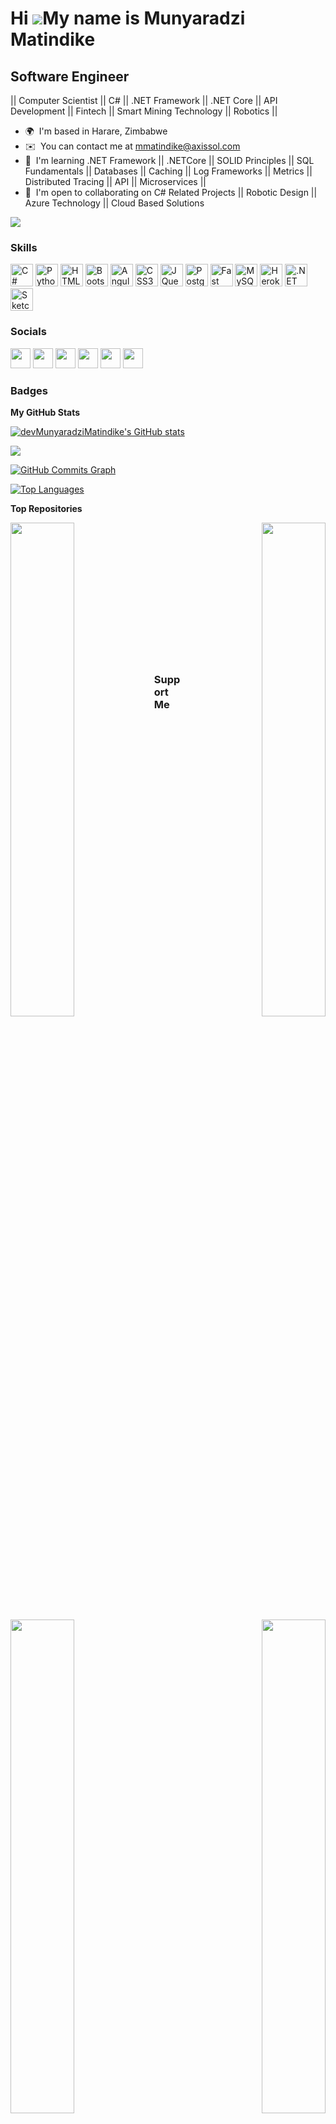 Hi ![](https://user-images.githubusercontent.com/18350557/176309783-0785949b-9127-417c-8b55-ab5a4333674e.gif)My name is Munyaradzi Matindike
============================================================================================================================================

Software Engineer
-----------------

|| Computer Scientist || C# || .NET Framework || .NET Core || API Development || Fintech || Smart Mining Technology || Robotics ||

* 🌍  I'm based in Harare, Zimbabwe
* ✉️  You can contact me at [mmatindike@axissol.com](mailto:mmatindike@axissol.com)
* 🧠  I'm learning .NET Framework || .NETCore || SOLID Principles || SQL Fundamentals || Databases || Caching || Log Frameworks || Metrics || Distributed Tracing || API || Microservices ||
* 🤝  I'm open to collaborating on C# Related Projects || Robotic Design || Azure Technology || Cloud Based Solutions

<a href="https://www.github.com/devMunyaradziMatindike" target="_blank" rel="noreferrer"><img
src="https://img.shields.io/github/followers/devMunyaradziMatindike?logo=github&style=for-the-badge&color=0891b2&labelColor=1c1917" /></a>

### Skills

<p align="left">
<a href="https://docs.microsoft.com/en-us/dotnet/csharp/" target="_blank" rel="noreferrer"><img src="https://raw.githubusercontent.com/danielcranney/readme-generator/main/public/icons/skills/csharp-colored.svg" width="36" height="36" alt="C#" /></a>
<a href="https://www.python.org/" target="_blank" rel="noreferrer"><img src="https://raw.githubusercontent.com/danielcranney/readme-generator/main/public/icons/skills/python-colored.svg" width="36" height="36" alt="Python" /></a>
<a href="https://developer.mozilla.org/en-US/docs/Glossary/HTML5" target="_blank" rel="noreferrer"><img src="https://raw.githubusercontent.com/danielcranney/readme-generator/main/public/icons/skills/html5-colored.svg" width="36" height="36" alt="HTML5" /></a>
<a href="https://getbootstrap.com/" target="_blank" rel="noreferrer"><img src="https://raw.githubusercontent.com/danielcranney/readme-generator/main/public/icons/skills/bootstrap-colored.svg" width="36" height="36" alt="Bootstrap" /></a>
<a href="https://angular.io/" target="_blank" rel="noreferrer"><img src="https://raw.githubusercontent.com/danielcranney/readme-generator/main/public/icons/skills/angularjs-colored.svg" width="36" height="36" alt="Angular" /></a>
<a href="https://www.w3.org/TR/CSS/#css" target="_blank" rel="noreferrer"><img src="https://raw.githubusercontent.com/danielcranney/readme-generator/main/public/icons/skills/css3-colored.svg" width="36" height="36" alt="CSS3" /></a>
<a href="https://jquery.com/" target="_blank" rel="noreferrer"><img src="https://raw.githubusercontent.com/danielcranney/readme-generator/main/public/icons/skills/jquery-colored.svg" width="36" height="36" alt="JQuery" /></a>
<a href="https://www.postgresql.org/" target="_blank" rel="noreferrer"><img src="https://raw.githubusercontent.com/danielcranney/readme-generator/main/public/icons/skills/postgresql-colored.svg" width="36" height="36" alt="PostgreSQL" /></a>
<a href="https://fastapi.tiangolo.com/" target="_blank" rel="noreferrer"><img src="https://raw.githubusercontent.com/danielcranney/readme-generator/main/public/icons/skills/fastapi-colored.svg" width="36" height="36" alt="Fast API" /></a>
<a href="https://www.mysql.com/" target="_blank" rel="noreferrer"><img src="https://raw.githubusercontent.com/danielcranney/readme-generator/main/public/icons/skills/mysql-colored.svg" width="36" height="36" alt="MySQL" /></a>
<a href="https://www.heroku.com/" target="_blank" rel="noreferrer"><img src="https://raw.githubusercontent.com/danielcranney/readme-generator/main/public/icons/skills/heroku-colored.svg" width="36" height="36" alt="Heroku" /></a>
<a href="https://dotnet.microsoft.com/en-us/" target="_blank" rel="noreferrer"><img src="https://raw.githubusercontent.com/danielcranney/readme-generator/main/public/icons/skills/dot-net-colored.svg" width="36" height="36" alt=".NET" /></a>
<a href="https://www.sketch.com/" target="_blank" rel="noreferrer"><img src="https://raw.githubusercontent.com/danielcranney/readme-generator/main/public/icons/skills/sketch-colored.svg" width="36" height="36" alt="Sketch" /></a>
</p>


### Socials

<p align="left"> <a href="https://www.codepen.io/devMunyaradziMatindike" target="_blank" rel="noreferrer"><img src="https://raw.githubusercontent.com/danielcranney/readme-generator/main/public/icons/socials/codepen.svg" width="32" height="32" /></a> <a href="https://codesandbox.io/u/devMunyaradziMatindike" target="_blank" rel="noreferrer"><img src="https://raw.githubusercontent.com/danielcranney/readme-generator/main/public/icons/socials/codesandbox.svg" width="32" height="32" /></a> <a href="https://www.dev.to/devmunyaradzimatindike" target="_blank" rel="noreferrer"><img src="https://raw.githubusercontent.com/danielcranney/readme-generator/main/public/icons/socials/devdotto.svg" width="32" height="32" /></a> <a href="https://www.github.com/devMunyaradziMatindike" target="_blank" rel="noreferrer"><img src="https://raw.githubusercontent.com/danielcranney/readme-generator/main/public/icons/socials/github.svg" width="32" height="32" /></a> <a href="https://www.linkedin.com/in/munyaradzi-matindike-864884222/" target="_blank" rel="noreferrer"><img src="https://raw.githubusercontent.com/danielcranney/readme-generator/main/public/icons/socials/linkedin.svg" width="32" height="32" /></a> <a href="https://www.stackoverflow.com/users/Munyaradzi Matindike" target="_blank" rel="noreferrer"><img src="https://raw.githubusercontent.com/danielcranney/readme-generator/main/public/icons/socials/stackoverflow.svg" width="32" height="32" /></a></p>

### Badges

<b>My GitHub Stats</b>

<a href="http://www.github.com/devMunyaradziMatindike"><img src="https://github-readme-stats.vercel.app/api?username=devMunyaradziMatindike&show_icons=true&hide=&count_private=true&title_color=3382ed&text_color=22c55e&icon_color=0891b2&bg_color=1c1917&hide_border=true&show_icons=true" alt="devMunyaradziMatindike's GitHub stats" /></a>

<a href="http://www.github.com/devMunyaradziMatindike"><img src="https://github-readme-streak-stats.herokuapp.com/?user=devMunyaradziMatindike&stroke=22c55e&background=1c1917&ring=3382ed&fire=3382ed&currStreakNum=22c55e&currStreakLabel=3382ed&sideNums=22c55e&sideLabels=22c55e&dates=22c55e&hide_border=true" /></a>

<a href="http://www.github.com/devMunyaradziMatindike"><img src="https://activity-graph.herokuapp.com/graph?username=devMunyaradziMatindike&bg_color=1c1917&color=22c55e&line=0891b2&point=22c55e&area_color=1c1917&area=true&hide_border=true&custom_title=GitHub%20Commits%20Graph" alt="GitHub Commits Graph" /></a>

<a href="https://github.com/devMunyaradziMatindike" align="left"><img src="https://github-readme-stats.vercel.app/api/top-langs/?username=devMunyaradziMatindike&langs_count=10&title_color=3382ed&text_color=22c55e&icon_color=0891b2&bg_color=1c1917&hide_border=true&locale=en&custom_title=Top%20%Languages" alt="Top Languages" /></a>

<b>Top Repositories</b>

<div width="100%" align="center"><a href="https://github.com/devMunyaradziMatindike/HCT260_PROJECT" align="left"><img align="left" width="45%" src="https://github-readme-stats.vercel.app/api/pin/?username=devMunyaradziMatindike&repo=HCT260_PROJECT&title_color=3382ed&text_color=22c55e&icon_color=0891b2&bg_color=1c1917&hide_border=true&locale=en" /></a><a href="https://github.com/devMunyaradziMatindike/Point-Of-Sales-" align="right"><img align="right" width="45%" src="https://github-readme-stats.vercel.app/api/pin/?username=devMunyaradziMatindike&repo=Point-Of-Sales-&title_color=3382ed&text_color=22c55e&icon_color=0891b2&bg_color=1c1917&hide_border=true&locale=en" /></a></div><br /><br /><br /><br /><br /><br /><br />

<br /><br /><br /><br /><br />

<div width="100%" align="center"><a href="https://github.com/devMunyaradziMatindike/CoreWebAPI" align="left"><img align="left" width="45%" src="https://github-readme-stats.vercel.app/api/pin/?username=devMunyaradziMatindike&repo=CoreWebAPI&title_color=3382ed&text_color=22c55e&icon_color=0891b2&bg_color=1c1917&hide_border=true&locale=en" /></a><a href="https://github.com/devMunyaradziMatindike/trackingAPI" align="right"><img align="right" width="45%" src="https://github-readme-stats.vercel.app/api/pin/?username=devMunyaradziMatindike&repo=trackingAPI&title_color=3382ed&text_color=22c55e&icon_color=0891b2&bg_color=1c1917&hide_border=true&locale=en" /></a></div>

### Support Me

<a href="https://www.buymeacoffee.com/mmatindikee"><img src="https://cdn.buymeacoffee.com/buttons/v2/default-yellow.png" width="200" /></a>
